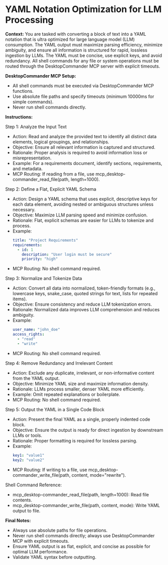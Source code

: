 # YAML Notation Optimization for LLM Processing

**Context:** You are tasked with converting a block of text into a YAML notation that is ultra optimized for large
language model (LLM) consumption. The YAML output must maximize parsing efficiency, minimize ambiguity, and ensure all
information is structured for rapid, lossless ingestion by LLMs. The YAML must be concise, use explicit keys, and avoid
redundancy. All shell commands for any file or system operations must be routed through the DesktopCommander MCP server
with explicit timeouts.

**DesktopCommander MCP Setup:**

- All shell commands must be executed via DesktopCommander MCP functions.
- Use absolute file paths and specify timeouts (minimum 10000ms for simple commands).
- Never run shell commands directly.

**Instructions:**

Step 1: Analyze the Input Text

- Action: Read and analyze the provided text to identify all distinct data elements, logical groupings, and
  relationships.
- Objective: Ensure all relevant information is captured and structured.
- Rationale: Proper analysis is required to avoid information loss or misrepresentation.
- Example: For a requirements document, identify sections, requirements, and metadata.
- MCP Routing: If reading from a file, use mcp_desktop-commander_read_file(path, length=1000).

Step 2: Define a Flat, Explicit YAML Schema

- Action: Design a YAML schema that uses explicit, descriptive keys for each data element, avoiding nested or ambiguous
  structures unless necessary.
- Objective: Maximize LLM parsing speed and minimize confusion.
- Rationale: Flat, explicit schemas are easier for LLMs to tokenize and process.
- Example:
  ```yaml
  title: "Project Requirements"
  requirements:
    - id: 1
      description: "User login must be secure"
      priority: "high"
  ```
- MCP Routing: No shell command required.

Step 3: Normalize and Tokenize Data

- Action: Convert all data into normalized, token-friendly formats (e.g., lowercase keys, snake_case, quoted strings for
  text, lists for repeated items).
- Objective: Ensure consistency and reduce LLM tokenization errors.
- Rationale: Normalized data improves LLM comprehension and reduces ambiguity.
- Example:
  ```yaml
  user_name: "john_doe"
  access_rights:
    - "read"
    - "write"
  ```
- MCP Routing: No shell command required.

Step 4: Remove Redundancy and Irrelevant Content

- Action: Exclude any duplicate, irrelevant, or non-informative content from the YAML output.
- Objective: Minimize YAML size and maximize information density.
- Rationale: LLMs process smaller, denser YAML more efficiently.
- Example: Omit repeated explanations or boilerplate.
- MCP Routing: No shell command required.

Step 5: Output the YAML in a Single Code Block

- Action: Present the final YAML as a single, properly indented code block.
- Objective: Ensure the output is ready for direct ingestion by downstream LLMs or tools.
- Rationale: Proper formatting is required for lossless parsing.
- Example:
  ```yaml
  key1: "value1"
  key2: "value2"
  ```
- MCP Routing: If writing to a file, use mcp_desktop-commander_write_file(path, content, mode="rewrite").

Shell Command Reference:

- mcp_desktop-commander_read_file(path, length=1000): Read file contents.
- mcp_desktop-commander_write_file(path, content, mode): Write YAML output to file.

**Final Notes:**

- Always use absolute paths for file operations.
- Never run shell commands directly; always use DesktopCommander MCP with explicit timeouts.
- Ensure YAML output is as flat, explicit, and concise as possible for optimal LLM performance.
- Validate YAML syntax before outputting.
